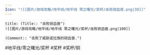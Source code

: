 ```yaml
---
Icon: "![[图片/游戏攻略/地平线/地平线 零之曙光/奖杯/击败锐齿兽.png|30]]"
---
```

```ad-common-bronze-trophy
title: (Title:: "击败锐齿兽")
![[图片/游戏攻略/地平线/地平线 零之曙光/奖杯/击败锐齿兽.png|100]]

(Comment:: "击败了威胁诺拉族的锐齿兽.")
```

#地平线/零之曙光/奖杯 #奖杯 #奖杯/铜

